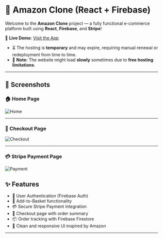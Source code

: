 # 🛒 Amazon Clone (React + Firebase)

Welcome to the **Amazon Clone** project — a fully functional e-commerce platform built using **React**, **Firebase**, and **Stripe**!

🚀 **Live Demo**: [Visit the App](https://clone-ab8ec.web.app/)
- ⏳ The hosting is **temporary** and may expire, requiring manual renewal or redeployment from time to time.  
- 🐢 **Note:** The website might load **slowly** sometimes due to **free hosting limitations**.


---
## 📸 Screenshots

### 🏠 Home Page
![Home](https://drive.google.com/uc?export=view&id=1TuSDZlJROQ9kUKuLx4xFWpzQ6X2nER79)

---

### 🛒 Checkout Page
![Checkout](https://drive.google.com/uc?export=view&id=1bGD1jMoOPFOnwak-rj3aRsw2wLuqP59B)

---

### 💳 Stripe Payment Page
![Payment](https://drive.google.com/uc?export=view&id=1J2FryE9Qp0dBH2r7GwKNuABce9ThYAy-)

## ✨ Features

- 🔐 User Authentication (Firebase Auth)
- 🛒 Add-to-Basket functionality
- 💳 Secure Stripe Payment Integration
- 🧾 Checkout page with order summary
- 📦 Order tracking with Firebase Firestore
- 🎨 Clean and responsive UI inspired by Amazon

---


